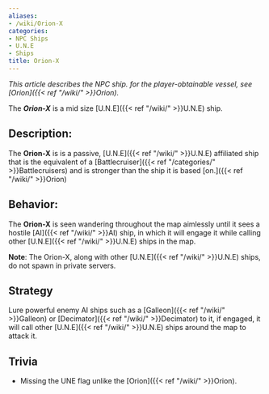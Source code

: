 ```yaml
---
aliases:
- /wiki/Orion-X
categories:
- NPC Ships
- U.N.E
- Ships
title: Orion-X
---
```


_This article describes the NPC ship. for the player-obtainable vessel, see [Orion]({{< ref "/wiki/" >}}Orion)._

The **_Orion-X_** is a mid size [U.N.E]({{< ref "/wiki/" >}}U.N.E) ship.

## Description:

The **Orion-X** is is a passive, [U.N.E]({{< ref "/wiki/" >}}U.N.E) affiliated ship that is the equivalent of a [Battlecruiser]({{< ref "/categories/" >}}Battlecruisers) and is stronger than the ship it is based [on.]({{< ref "/wiki/" >}}Orion)

## Behavior:

The **Orion-X** is seen wandering throughout the map aimlessly until it sees a hostile [AI]({{< ref "/wiki/" >}}AI) ship, in which it will engage it while calling other [U.N.E]({{< ref "/wiki/" >}}U.N.E) ships in the map.

**Note**: The Orion-X, along with other [U.N.E]({{< ref "/wiki/" >}}U.N.E) ships, do not spawn in private servers.

## Strategy

Lure powerful enemy AI ships such as a [Galleon]({{< ref "/wiki/" >}}Galleon) or [Decimator]({{< ref "/wiki/" >}}Decimator) to it, if engaged, it will call other [U.N.E]({{< ref "/wiki/" >}}U.N.E) ships around the map to attack it.

## Trivia

- Missing the UNE flag unlike the [Orion]({{< ref "/wiki/" >}}Orion).